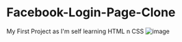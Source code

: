# Facebook-Login-Page-Clone
My First Project as I'm self learning HTML n CSS
![image](https://github.com/SamkeloDevs/Facebook-Login-Page/assets/149444845/3e0aedd4-202b-46b8-a978-a68bfd9f29b2)
